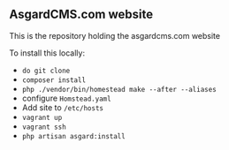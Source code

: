 ## AsgardCMS.com website

This is the repository holding the asgardcms.com website

To install this locally:

- `do git clone`
- `composer install`
- `php ./vendor/bin/homestead make --after --aliases`
- configure `Homstead.yaml`
- Add site to `/etc/hosts`
- `vagrant up`
- `vagrant ssh`
- `php artisan asgard:install`
